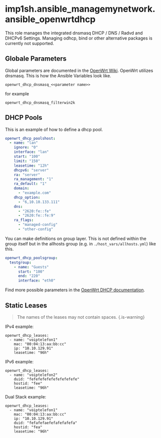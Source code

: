 # imp1sh.ansible_managemynetwork.ansible_openwrtdhcp
This role manages the integrated dnsmasq DHCP / DNS / Radvd and DHCPv6 Settings. Managing odhcp, bind or other alternative packages is currently not supported.

## Globale Parameters
Global parameters are documented in the [OpenWrt Wiki](https://openwrt.org/docs/guide-user/base-system/dhcp#common_options). OpenWrt utilizes dnsmasq. This is how the Ansible Variables look like.

```
openwrt_dhcp_dnsmasq_<<parameter name>>
```
for example
```
openwrt_dhcp_dnsmasq_filterwin2k
```

## DHCP Pools
This is an example of how to define a dhcp pool.

```yaml
openwrt_dhcp_poolshost:
  - name: "lan"
    ignore: "0"
    interface: "lan"
    start: "100"
    limit: "150"
    leasetime: "12h"
    dhcpv6: "server"
    ra: "server"
    ra_management: "1"
    ra_default: "1"
    domain:
      - "example.com"
    dhcp_option:
      - "6,10.10.133.111"
    dns:
      - "2620:fe::fe"
      - "2620:fe::fe:9"
    ra_flags:
      - "managed-config"
      - "other-config"
```
You can make definitions on group layer. This is not defined within the group itself but in the allhosts group (e.g. in `./host_vars/allhosts.yml`) like this.

```yaml
openwrt_dhcp_poolsgroup:
  testgroup:
    - name: "Guests"
      start: "100"
      end: "220"
      interface: "eth0"
```
Find more possible parameters in the [OpenWrt DHCP documentation](https://openwrt.org/docs/guide-user/base-system/dhcp).

## Static Leases

> The names of the leases may not contain spaces.
{.is-warning}

IPv4 example:
```
openwrt_dhcp_leases:
  - name: "voiptelefon1"
    mac: "00:04:13:aa:bb:cc"
    ip: "10.10.129.91"
    leasetime: "96h"
```
IPv6 example:
```
openwrt_dhcp_leases:
  - name: "voiptelefon2"
    duid: "fefefefefefefefefefefe"
    hostid: "fee"
    leasetime: "96h"
```
Dual Stack example:
```
openwrt_dhcp_leases:
  - name: "voiptelefon1"
    mac: "00:04:13:aa:bb:cc"
    ip: "10.10.129.91"
    duid: "fefafefaefefafefafefa"
    hostid: "fea"
    leasetime: "96h"
```
